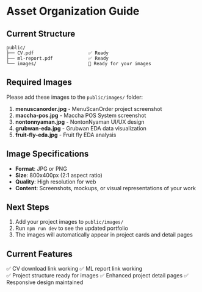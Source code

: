# Asset Organization Guide

## Current Structure
```
public/
├── CV.pdf                    ✅ Ready
├── ml-report.pdf             ✅ Ready
└── images/                   📁 Ready for your images
```

## Required Images
Please add these images to the `public/images/` folder:

1. **menuscanorder.jpg** - MenuScanOrder project screenshot
2. **maccha-pos.jpg** - Maccha POS System screenshot  
3. **nontonnyaman.jpg** - NontonNyaman UI/UX design
4. **grubwan-eda.jpg** - Grubwan EDA data visualization
5. **fruit-fly-eda.jpg** - Fruit fly EDA analysis

## Image Specifications
- **Format**: JPG or PNG
- **Size**: 800x400px (2:1 aspect ratio)
- **Quality**: High resolution for web
- **Content**: Screenshots, mockups, or visual representations of your work

## Next Steps
1. Add your project images to `public/images/`
2. Run `npm run dev` to see the updated portfolio
3. The images will automatically appear in project cards and detail pages

## Current Features
✅ CV download link working
✅ ML report link working  
✅ Project structure ready for images
✅ Enhanced project detail pages
✅ Responsive design maintained
